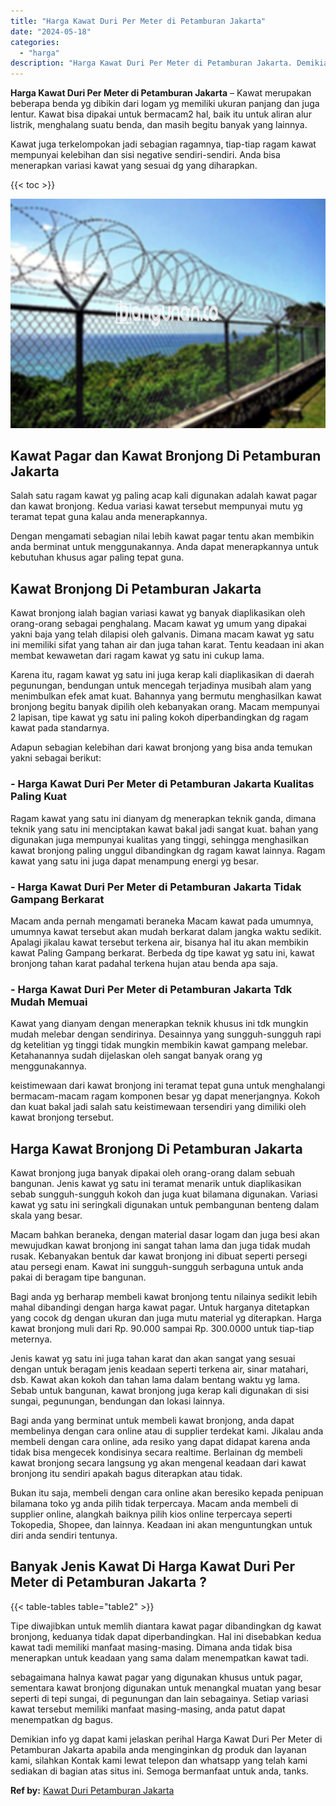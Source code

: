 ```yaml
---
title: "Harga Kawat Duri Per Meter di Petamburan Jakarta"
date: "2024-05-18"
categories: 
  - "harga"
description: "Harga Kawat Duri Per Meter di Petamburan Jakarta. Demikian info yg dapat kami jelaskan perihal Harga Kawat Duri Per Meter di Petamburan Jakarta apabila anda..."
---
```


**Harga Kawat Duri Per Meter di Petamburan Jakarta** – Kawat merupakan beberapa benda yg dibikin dari logam yg memiliki ukuran panjang dan juga lentur. Kawat bisa dipakai untuk bermacam2 hal, baik itu untuk aliran alur listrik, menghalang suatu benda, dan masih begitu banyak yang lainnya.

Kawat juga terkelompokan jadi sebagian ragamnya, tiap-tiap ragam kawat mempunyai kelebihan dan sisi negative sendiri-sendiri. Anda bisa menerapkan variasi kawat yang sesuai dg yang diharapkan.

{{< toc >}}

![Harga Kawat Duri Per Meter di Petamburan Jakarta](/images/jual-kawat-murah46.png)

## Kawat Pagar dan Kawat Bronjong Di Petamburan Jakarta

Salah satu ragam kawat yg paling acap kali digunakan adalah kawat pagar dan kawat bronjong. Kedua variasi kawat tersebut mempunyai mutu yg teramat tepat guna kalau anda menerapkannya.

Dengan mengamati sebagian nilai lebih kawat pagar tentu akan membikin anda berminat untuk menggunakannya. Anda dapat menerapkannya untuk kebutuhan khusus agar paling tepat guna.

## Kawat Bronjong Di Petamburan Jakarta

Kawat bronjong ialah bagian variasi kawat yg banyak diaplikasikan oleh orang-orang sebagai penghalang. Macam kawat yg umum yang dipakai yakni baja yang telah dilapisi oleh galvanis. Dimana macam kawat yg satu ini memiliki sifat yang tahan air dan juga tahan karat. Tentu keadaan ini akan membat kewawetan dari ragam kawat yg satu ini cukup lama.

Karena itu, ragam kawat yg satu ini juga kerap kali diaplikasikan di daerah pegunungan, bendungan untuk mencegah terjadinya musibah alam yang menimbulkan efek amat kuat. Bahannya yang bermutu menghasilkan kawat bronjong begitu banyak dipilih oleh kebanyakan orang. Macam mempunyai 2 lapisan, tipe kawat yg satu ini paling kokoh diperbandingkan dg ragam kawat pada standarnya.

Adapun sebagian kelebihan dari kawat bronjong yang bisa anda temukan yakni sebagai berikut:

### \- Harga Kawat Duri Per Meter di Petamburan Jakarta Kualitas Paling Kuat

Ragam kawat yang satu ini dianyam dg menerapkan teknik ganda, dimana teknik yang satu ini menciptakan kawat bakal jadi sangat kuat. bahan yang digunakan juga mempunyai kualitas yang tinggi, sehingga menghasilkan kawat bronjong paling unggul dibandingkan dg ragam kawat lainnya. Ragam kawat yang satu ini juga dapat menampung energi yg besar.

### \- Harga Kawat Duri Per Meter di Petamburan Jakarta Tidak Gampang Berkarat

Macam anda pernah mengamati beraneka Macam kawat pada umumnya, umumnya kawat tersebut akan mudah berkarat dalam jangka waktu sedikit. Apalagi jikalau kawat tersebut terkena air, bisanya hal itu akan membikin kawat Paling Gampang berkarat. Berbeda dg tipe kawat yg satu ini, kawat bronjong tahan karat padahal terkena hujan atau benda apa saja.

### \- Harga Kawat Duri Per Meter di Petamburan Jakarta Tdk Mudah Memuai

Kawat yang dianyam dengan menerapkan teknik khusus ini tdk mungkin mudah melebar dengan sendirinya. Desainnya yang sungguh-sungguh rapi dg ketelitian yg tinggi tidak mungkin membikin kawat gampang melebar. Ketahanannya sudah dijelaskan oleh sangat banyak orang yg menggunakannya.

keistimewaan dari kawat bronjong ini teramat tepat guna untuk menghalangi bermacam-macam ragam komponen besar yg dapat menerjangnya. Kokoh dan kuat bakal jadi salah satu keistimewaan tersendiri yang dimiliki oleh kawat bronjong tersebut.

## Harga Kawat Bronjong Di Petamburan Jakarta

Kawat bronjong juga banyak dipakai oleh orang-orang dalam sebuah bangunan. Jenis kawat yg satu ini teramat menarik untuk diaplikasikan sebab sungguh-sungguh kokoh dan juga kuat bilamana digunakan. Variasi kawat yg satu ini seringkali digunakan untuk pembangunan benteng dalam skala yang besar.

Macam bahkan beraneka, dengan material dasar logam dan juga besi akan mewujudkan kawat bronjong ini sangat tahan lama dan juga tidak mudah rusak. Kebanyakan bentuk dar kawat bronjong ini dibuat seperti persegi atau persegi enam. Kawat ini sungguh-sungguh serbaguna untuk anda pakai di beragam tipe bangunan.

Bagi anda yg berharap membeli kawat bronjong tentu nilainya sedikit lebih mahal dibandingi dengan harga kawat pagar. Untuk harganya ditetapkan yang cocok dg dengan ukuran dan juga mutu material yg diterapkan. Harga kawat bronjong muli dari Rp. 90.000 sampai Rp. 300.0000 untuk tiap-tiap meternya.

Jenis kawat yg satu ini juga tahan karat dan akan sangat yang sesuai dengan untuk beragam jenis keadaan seperti terkena air, sinar matahari, dsb. Kawat akan kokoh dan tahan lama dalam bentang waktu yg lama. Sebab untuk bangunan, kawat bronjong juga kerap kali digunakan di sisi sungai, pegunungan, bendungan dan lokasi lainnya.

Bagi anda yang berminat untuk membeli kawat bronjong, anda dapat membelinya dengan cara online atau di supplier terdekat kami. Jikalau anda membeli dengan cara online, ada resiko yang dapat didapat karena anda tidak bisa mengecek kondisinya secara realtime. Berlainan dg membeli kawat bronjong secara langsung yg akan mengenal keadaan dari kawat bronjong itu sendiri apakah bagus diterapkan atau tidak.

Bukan itu saja, membeli dengan cara online akan beresiko kepada penipuan bilamana toko yg anda pilih tidak terpercaya. Macam anda membeli di supplier online, alangkah baiknya pilih kios online terpercaya seperti Tokopedia, Shopee, dan lainnya. Keadaan ini akan menguntungkan untuk diri anda sendiri tentunya.

## Banyak Jenis Kawat Di Harga Kawat Duri Per Meter di Petamburan Jakarta ?

{{< table-tables table="table2" >}}

Tipe diwajibkan untuk memlih diantara kawat pagar dibandingkan dg kawat bronjong, keduanya tidak dapat diperbandingkan. Hal ini disebabkan kedua kawat tadi memiliki manfaat masing-masing. Dimana anda tidak bisa menerapkan untuk keadaan yang sama dalam menempatkan kawat tadi.

sebagaimana halnya kawat pagar yang digunakan khusus untuk pagar, sementara kawat bronjong digunakan untuk menangkal muatan yang besar seperti di tepi sungai, di pegunungan dan lain sebagainya. Setiap variasi kawat tersebut memiliki manfaat masing-masing, anda patut dapat menempatkan dg bagus.

Demikian info yg dapat kami jelaskan perihal Harga Kawat Duri Per Meter di Petamburan Jakarta apabila anda menginginkan dg produk dan layanan kami, silahkan Kontak kami lewat telepon dan whatsapp yang telah kami sediakan di bagian atas situs ini. Semoga bermanfaat untuk anda, tanks.

**Ref by:** [Kawat Duri Petamburan Jakarta](https://id.wikipedia.org/wiki/Kawat)
